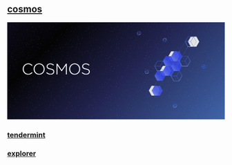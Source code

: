 ## [cosmos](https://cosmos.network/)
![image](../pic/cosmos.png)

### [tendermint](https://tendermint.com/docs/)

### [explorer](https://www.mintscan.io/)